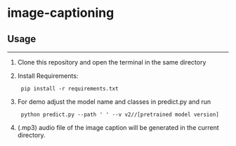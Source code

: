 # image-captioning

## Usage
***
1.  Clone this repository and open the terminal in the same directory
2.  Install Requirements:
         
         pip install -r requirements.txt 
3.  For demo adjust the model name and classes in predict.py and run
      
         python predict.py --path ' ' --v v2//[pretrained model version]
4. (.mp3) audio file of the image caption will be generated in the current directory. 
